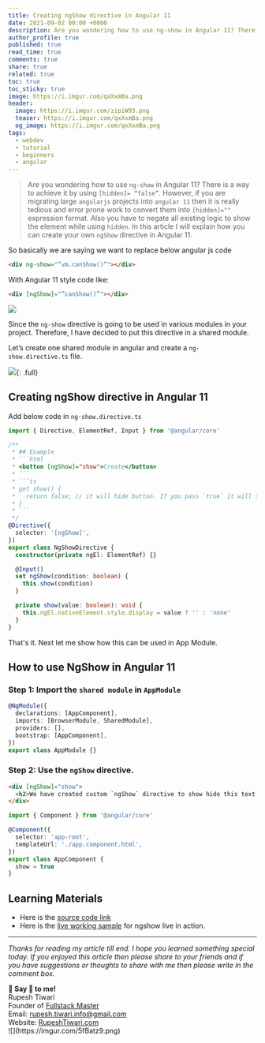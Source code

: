 ```yaml
---
title: Creating ngShow directive in Angular 11
date: 2021-09-02 00:00 +0000
description: Are you wondering how to use ng-show in Angular 11? There is a way to achieve it by using [hidden]= “false”. However, if you are migrating large angularjs projects into angular 11 then it is really tedious and error prone work to convert them into [hidden]="" expression format. Also you have to negate all existing logic to show the element while using hidden. In this article I will explain how you can create your own ngShow directive in Angular 11.
author_profile: true
published: true
read_time: true
comments: true
share: true
related: true
toc: true
toc_sticky: true
image: https://i.imgur.com/qxXxmBa.png
header:
  image: https://i.imgur.com/zipiW93.png
  teaser: https://i.imgur.com/qxXxmBa.png
  og_image: https://i.imgur.com/qxXxmBa.png
tags:
  - webdev
  - tutorial
  - beginners
  - angular
---
```


> Are you wondering how to use `ng-show` in Angular 11? There is a way to achieve it by using `[hidden]= “false”`. However, if you are migrating large `angularjs` projects into `angular 11` then it is really tedious and error prone work to convert them into `[hidden]=""` expression format. Also you have to negate all existing logic to show the element while using `hidden`. In this article I will explain how you can create your own `ngShow` directive in Angular 11.

So basically we are saying we want to replace below angular js code

```html
<div ng-show="”vm.canShow()”"></div>
```

With Angular 11 style code like:

```html
<div [ngShow]="”canShow()”"></div>
```

![](https://i.imgur.com/HsAXJsD.gif)

Since the `ng-show` directive is going to be used in various modules in your project. Therefore, I have decided to put this directive in a shared module.

Let’s create one shared module in angular and create a `ng-show.directive.ts` file.

![](https://i.imgur.com/WMXyUFT.png){: .full}

## Creating ngShow directive in Angular 11

Add below code in `ng-show.directive.ts`

````ts
import { Directive, ElementRef, Input } from '@angular/core'

/**
 * ## Example
 * ```html
 * <button [ngShow]="show">Create</button>
 * ```
 * ```ts
 * get show() {
 *   return false; // it will hide button. If you pass `true` it will show button.
 * }
 * ```
 */
@Directive({
  selector: '[ngShow]',
})
export class NgShowDirective {
  constructor(private ngEl: ElementRef) {}

  @Input()
  set ngShow(condition: boolean) {
    this.show(condition)
  }

  private show(value: boolean): void {
    this.ngEl.nativeElement.style.display = value ? '' : 'none'
  }
}
````

That's it. Next let me show how this can be used in App Module.

## How to use NgShow in Angular 11

### Step 1: Import the `shared module` in `AppModule`

```ts
@NgModule({
  declarations: [AppComponent],
  imports: [BrowserModule, SharedModule],
  providers: [],
  bootstrap: [AppComponent],
})
export class AppModule {}
```

### Step 2: Use the `ngShow` directive.

```html
<div [ngShow]="show">
  <h2>We have created custom `ngShow` directive to show hide this text.</h2>
</div>
```

```ts
import { Component } from '@angular/core'

@Component({
  selector: 'app-root',
  templateUrl: './app.component.html',
})
export class AppComponent {
  show = true
}
```

## Learning Materials

- Here is the [source code link](https://github.com/rupeshtiwari/ng-show-angular11)
- Here is the [live working sample](https://www.rupeshtiwari.com/ng-show-angular11/) for ngshow live in action.

---

_Thanks for reading my article till end. I hope you learned something special today. If you enjoyed this article then please share to your friends and if you have suggestions or thoughts to share with me then please write in the comment box._

<div class="notice--success">
<strong>💖 Say 👋 to me!</strong>
<br>Rupesh Tiwari
<br>Founder of <a href="https://www.fullstackmaster.net">Fullstack Master </a>
<br>Email: <a href="mailto:rupesh.tiwari.info@gmail.com?subject=Hi">rupesh.tiwari.info@gmail.com</a>
<br>Website: <a href="https://www.rupeshtiwari.com">RupeshTiwari.com </a>
</div>
![](https://imgur.com/5fBatz9.png)
